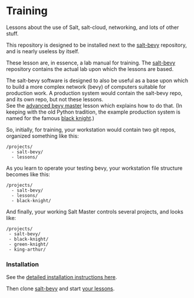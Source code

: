 # Training
Lessons about the use of Salt, salt-cloud, networking, and lots of other stuff.

This repository is designed to be installed next to the
[salt-bevy](https://github.com/salt-bevy/salt-bevy.git) repository,
and is nearly useless by itself.

These lesson are, in essence, a lab manual for training.
The [salt-bevy](https://github.com/salt-bevy/salt-bevy.git) repository
contains the actual lab upon which the lessons are based.

The salt-bevy software is designed to also be useful as a base
upon which to build a more complex network (bevy) of computers
suitable for production work. 
A production system would contain the salt-bevy repo, and its own repo,
but not these lessons.  
See the [advanced bevy master](lessons/advanced_bevy_master) lesson
which explains how to do that.
(In keeping with the old Python tradition, the example production system
is named for the famous [black knight](https://www.youtube.com/watch?v=2eMkth8FWno&t=6s).)

So, initially, for training, your workstation would contain two git repos, organized something like this:

```
/projects/
  - salt-bevy/
  - lessons/
```

As you learn to operate your testing bevy, your workstation file structure becomes like this:

```
/projects/
  - salt-bevy/
  - lessons/
  - black-knight/
 ```
 
 And finally, your working Salt Master controls several projects, and looks like:

 ```
/projects/
  - salt-bevy/
  - black-knight/
  - green-knight/
  - king-arthur/
```

### Installation

See the [detailed installation instructions here](lessons/installation/install.md). 

Then clone [salt-bevy](https://github.com/salt-bevy/salt-bevy.git)
and start [your lessons](lessons/index.md).
